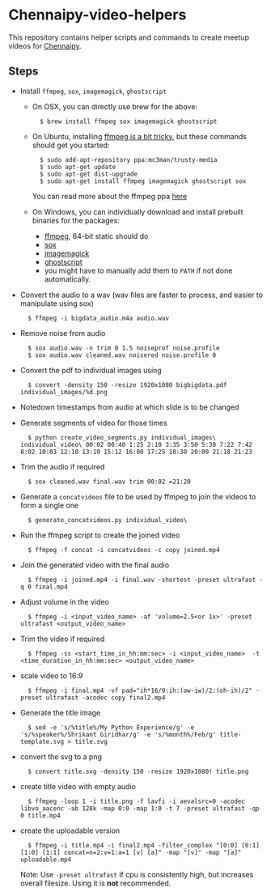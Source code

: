 # Chennaipy-video-helpers

This repository contains helper scripts and commands to create meetup videos for [Chennaipy](http://chennaipy.org).

## Steps

* Install `ffmpeg`, `sox`, `imagemagick`, `ghostscript`
    * On OSX, you can directly use brew for the above:

            $ brew install ffmpeg sox imagemagick ghostscript

    * On Ubuntu, installing [ffmpeg is a bit tricky](http://blog.pkh.me/p/13-the-ffmpeg-libav-situation.html), but these commands should get you started:

            $ sudo add-apt-repository ppa:mc3man/trusty-media
            $ sudo apt-get update
            $ sudo apt-get dist-upgrade
            $ sudo apt-get install ffmpeg imagemagick ghostscript sox

        You can read more about the ffmpeg ppa [here](https://launchpad.net/~mc3man/+archive/ubuntu/trusty-media)
    * On Windows, you can individually download and install prebuilt binaries for the packages:
        * [ffmpeg](http://ffmpeg.zeranoe.com/builds/), 64-bit static should do
        * [sox](http://sourceforge.net/projects/sox/files/sox/)
        * [imagemagick](http://www.imagemagick.org/script/binary-releases.php#windows)
        * [ghostscript](http://www.ghostscript.com/download/gsdnld.html)
        * you might have to manually add them to `PATH` if not done automatically.

* Convert the audio to a wav (wav files are faster to process, and easier to manipulate using sox)

        $ ffmpeg -i bigdata_audio.m4a audio.wav

* Remove noise from audio

        $ sox audio.wav -n trim 0 1.5 noiseprof noise.profile
        $ sox audio.wav cleaned.wav noisered noise.profile 0

* Convert the pdf to individual images using

        $ convert -density 150 -resize 1920x1080 bigbigdata.pdf individual_images/%d.png

* Notedown timestamps from audio at which slide is to be changed

* Generate segments of video for those times

        $ python create_video_segments.py individual_images\ individual_video\ 00:02 00:40 1:25 2:10 3:35 3:50 5:30 7:22 7:42 8:02 10:03 12:10 13:10 15:12 16:00 17:25 18:30 20:00 21:18 21:23

* Trim the audio if required

        $ sox cleaned.wav final.wav trim 00:02 =21:20

* Generate a `concatvideos` file to be used by ffmpeg to join the videos to form a single one

        $ generate_concatvideos.py individual_video\

* Run the ffmpeg script to create the joined video

        $ ffmpeg -f concat -i concatvideos -c copy joined.mp4

* Join the generated video with the final audio

        $ ffmpeg -i joined.mp4 -i final.wav -shortest -preset ultrafast -q 0 final.mp4

* Adjust volume in the video

        $ ffmpeg -i <input_video_name> -af 'volume=2.5<or 1x>' -preset ultrafast <output_video_name>

* Trim the video if required

        $ ffmpeg -ss <start_time_in_hh:mm:sec> -i <input_video_name>  -t <time_duration_in_hh:mm:sec> <output_video_name>

* scale video to 16:9

        $ ffmpeg -i final.mp4 -vf pad="ih*16/9:ih:(ow-iw)/2:(oh-ih)/2" -preset ultrafast -acodec copy final2.mp4

* Generate the title image

        $ sed -e 's/%title%/My Python Experience/g' -e 's/%speaker%/Shrikant Giridhar/g' -e 's/%month%/Feb/g' title-template.svg > title.svg

* convert the svg to a png

        $ convert title.svg -density 150 -resize 1920x1080! title.png

* create title video with empty audio

        $ ffmpeg -loop 1 -i title.png -f lavfi -i aevalsrc=0 -acodec libvo_aacenc -ab 128k -map 0:0 -map 1:0 -t 7 -preset ultrafast -qp 0 title.mp4

* create the uploadable version

        $ ffmpeg -i title.mp4 -i final2.mp4 -filter_complex "[0:0] [0:1] [1:0] [1:1] concat=n=2:v=1:a=1 [v] [a]" -map "[v]" -map "[a]"  uploadable.mp4

    Note: Use `-preset ultrafast` if cpu is consistently high, but increases overall filesize. Using it is **not** recommended.
